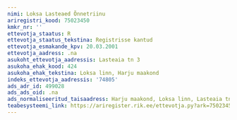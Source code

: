 ```yaml
---
nimi: Loksa Lasteaed Õnnetriinu
ariregistri_kood: 75023450
kmkr_nr: ''
ettevotja_staatus: R
ettevotja_staatus_tekstina: Registrisse kantud
ettevotja_esmakande_kpv: 20.03.2001
ettevotja_aadress: .na
asukoht_ettevotja_aadressis: Lasteaia tn 3
asukoha_ehak_kood: 424
asukoha_ehak_tekstina: Loksa linn, Harju maakond
indeks_ettevotja_aadressis: '74805'
ads_adr_id: 499028
ads_ads_oid: .na
ads_normaliseeritud_taisaadress: Harju maakond, Loksa linn, Lasteaia tn 3
teabesysteemi_link: https://ariregister.rik.ee/ettevotja.py?ark=75023450&ref=rekvisiidid
---
```

